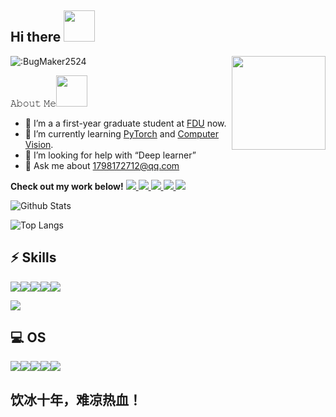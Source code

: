 ## Hi there <img src="https://media.giphy.com/media/mGcNjsfWAjY5AEZNw6/giphy.gif" width="50">
![:BugMaker2524](https://count.getloli.com/get/@:BugMaker2524?theme=gelbooru)
<img align='right' src='https://octodex.github.com/images/hula_loop_octodex03.gif' width='150"'>

𝙰𝚋𝚘𝚞𝚝 𝙼𝚎<img src="https://media.giphy.com/media/VgCDAzcKvsR6OM0uWg/giphy.gif" width="50">  

- 🔭 I’m  a a first-year graduate student at [FDU](https://www.fudan.edu.cn/) now.
- 🌱 I’m currently learning [PyTorch](https://pytorch.org/) and [Computer Vision](https://en.wikipedia.org/wiki/Computer_vision).
- 🤔 I’m looking for help with “Deep learner”
- 💬 Ask me about 1798172712@qq.com

<strong>Check out my work below!</strong>
  <a href="https://github.com/BugMaker2524">
    <img src="https://badges.pufler.dev/visits/BugMaker2524/BugMaker2524?style=flat-square&color=black&logo=github">
  </a>
  <a href="https://github.com/BugMaker2524">
    <img src="https://badges.pufler.dev/years/BugMaker2524?style=flat-square&color=black&logo=github">
  </a>
  <a href="https://github.com/BugMaker2524?tab=repositories">
    <img src="https://badges.pufler.dev/repos/BugMaker2524?style=flat-square&color=black&logo=github">
  </a>
  <a href="https://github.com/Charmve">
    <img src="https://badges.pufler.dev/commits/monthly/Charmve?style=flat-square&color=black&logo=github">
  </a>
    <a href="https://github.com/Charmve">
    <img src="https://img.shields.io/github/followers/BugMaker2524.svg?style=social&label=Follow&maxAge=2592000">
  </a>

![Github Stats](https://github-readme-stats.vercel.app/api?username=BugMaker2524&show_icons=true&count_private=true&hide=prs&theme=default_repocard)

![Top Langs](https://github-readme-stats.vercel.app/api/top-langs/?username=BugMaker2524&theme=blue-green)

## ⚡ Skills
<img src="https://img.shields.io/badge/Python-14354C?style=for-the-badge&logo=python&logoColor=white"/><img src="https://img.shields.io/badge/C%2B%2B-00599C?style=for-the-badge&logo=c%2B%2B&logoColor=white"/><img src="https://img.shields.io/badge/Java-ED8B00?style=for-the-badge&logo=java&logoColor=white"/><img src="https://img.shields.io/badge/R-276DC3?style=for-the-badge&logo=r&logoColor=white"/><img src="https://img.shields.io/badge/MySQL-00000F?style=for-the-badge&logo=mysql&logoColor=white"/>

<img src="https://www.mathworks.com/matlabcentral/images/matlab-file-exchange.svg"/>

## 💻 OS
<img src="https://img.shields.io/badge/iOS-000000?style=for-the-badge&logo=ios&logoColor=white"/><img src="https://img.shields.io/badge/Windows-0078D6?style=for-the-badge&logo=windows&logoColor=white"/><img src="https://img.shields.io/badge/Ubuntu-E95420?style=for-the-badge&logo=ubuntu&logoColor=white"/><img src="https://img.shields.io/badge/Android-3DDC84?style=for-the-badge&logo=android&logoColor=white"/><img src="https://img.shields.io/badge/Python-14354C?style=for-the-badge&logo=python&logoColor=white"/>

## 饮冰十年，难凉热血！
